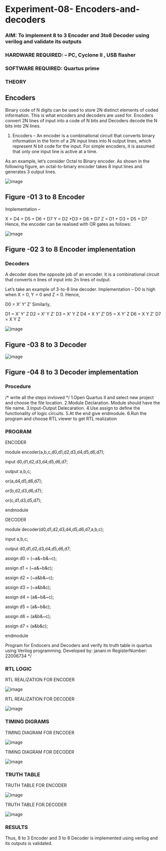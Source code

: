 # Experiment-08- Encoders-and-decoders 
### AIM: To implement 8 to 3 Encoder and  3to8 Decoder using verilog and validate its outputs
### HARDWARE REQUIRED:  – PC, Cyclone II , USB flasher
### SOFTWARE REQUIRED:   Quartus prime
### THEORY 

## Encoders
Binary code of N digits can be used to store 2N distinct elements of coded information. This is what encoders and decoders are used for. Encoders convert 2N lines of input into a code of N bits and Decoders decode the N bits into 2N lines.

1. Encoders –
An encoder is a combinational circuit that converts binary information in the form of a 2N input lines into N output lines, which represent N bit code for the input. For simple encoders, it is assumed that only one input line is active at a time.

As an example, let’s consider Octal to Binary encoder. As shown in the following figure, an octal-to-binary encoder takes 8 input lines and generates 3 output lines.

![image](https://user-images.githubusercontent.com/36288975/171543588-bc0746df-a173-4b35-989e-5fb7d385fe8a.png)
## Figure -01 3 to 8 Encoder 


Implementation –

X = D4 + D5 + D6 + D7
Y = D2 +D3 + D6 + D7
Z = D1 + D3 + D5 + D7 
Hence, the encoder can be realised with OR gates as follows:


![image](https://user-images.githubusercontent.com/36288975/171543740-68403b82-aa93-4c98-9343-f32b14885a2e.png)
## Figure -02 3 to 8 Encoder implenentation 

 ### Decoders 
A decoder does the opposite job of an encoder. It is a combinational circuit that converts n lines of input into 2n lines of output.

Let’s take an example of 3-to-8 line decoder.
Implementation –
D0 is high when X = 0, Y = 0 and Z = 0. Hence,

D0 = X’ Y’ Z’ 
Similarly,

D1 = X’ Y’ Z
D2 = X’ Y Z’
D3 = X’ Y Z
D4 = X Y’ Z’
D5 = X Y’ Z
D6 = X Y Z’
D7 = X Y Z 


![image](https://user-images.githubusercontent.com/36288975/171543978-ee2d0671-2846-40a1-8705-507fd6287a49.png)
## Figure -03 8 to 3 Decoder 



![image](https://user-images.githubusercontent.com/36288975/171543866-5a6eace6-8683-49d7-9c4f-a7cb30ec3035.png)
## Figure -04 8 to 3 Decoder implementation 

### Procedure
/* write all the steps invloved */
1.Open Quartus II and select new project and choose the file location. 
2.Module Declaration. Module should have the file name.
3.Input-Output Delecaration.
4.Use assign to define the functionality of logic circuits.
5.At the end give endmodule.
6.Run the program and choose RTL viewer to get RTL realization



### PROGRAM

ENCODER

module encoder(a,b,c,d0,d1,d2,d3,d4,d5,d6,d7);

input d0,d1,d2,d3,d4,d5,d6,d7;

output a,b,c;

or(a,d4,d5,d6,d7);

or(b,d2,d3,d6,d7);

or(c,d1,d3,d5,d7);

endmodule

DECODER

module decoder(d0,d1,d2,d3,d4,d5,d6,d7,a,b,c);

input a,b,c;

output d0,d1,d2,d3,d4,d5,d6,d7;

assign d0 = (~a&~b&~c);

assign d1 = (~a&~b&c);

assign d2 = (~a&b&~c);

assign d3 = (~a&b&c);

assign d4 = (a&~b&~c);

assign d5 = (a&~b&c);

assign d6 = (a&b&~c);

assign d7 = (a&b&c);

endmodule


Program for Endocers and Decoders  and verify its truth table in quartus using Verilog programming.
Developed by: janani.m
RegisterNumber: 22006734 
*/
### RTL LOGIC  

RTL REALIZATION FOR ENCODER

![image](https://user-images.githubusercontent.com/119432417/214761247-80b79cca-95f6-4154-aa68-118d5b8ee388.png)


RTL REALIZATION FOR DECODER

![image](https://user-images.githubusercontent.com/119432417/214761563-e974f820-69e4-4b81-8edc-deed1e4d342c.png)









### TIMING DIGRAMS 

TIMING DIAGRAM FOR ENCODER

![image](https://user-images.githubusercontent.com/119432417/214761608-5228a68a-07d5-484a-8c8d-2f9beec0bb9e.png)

TIMING DIAGRAM FOR DECODER

![image](https://user-images.githubusercontent.com/119432417/214761684-f0ba19eb-5c89-4cf9-a9c4-3b0c45463165.png)







### TRUTH TABLE

TRUTH TABLE FOR ENCODER

![image](https://user-images.githubusercontent.com/119432417/214761778-14ac4f09-9914-431d-b9d8-eb2a5b840de5.png)

TRUTH TABLE FOR DECODER

![image](https://user-images.githubusercontent.com/119432417/214761879-ada5b056-9095-4aa0-8b81-94afc41ac7d2.png)








### RESULTS 

Thus, 8 to 3 Encoder and 3 to 8 Decoder is implemented using verilog and its outputs is validated.
